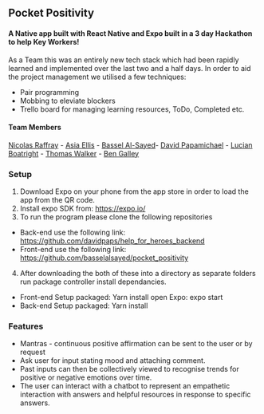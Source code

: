 ## Pocket Positivity

#### A Native app built with React Native and Expo built in a 3 day Hackathon to help Key Workers!

As a Team this was an entirely new tech stack which had been rapidly learned and implemented over the last two and a half days. In order to aid the project management we utilised a few techniques:

- Pair programming
- Mobbing to eleviate blockers
- Trello board for managing learning resources, ToDo, Completed etc.

#### Team Members

[Nicolas Raffray](https://github.com/nicolasraffray) - [Asia Ellis](https://github.com/asiaellis5) - [Bassel Al-Sayed](https://github.com/basselalsayed)- [David Papamichael](https://github.com/davidpaps) - [Lucian Boatright](https://github.com/lucianboatright) - [Thomas Walker](https://github.com/Walker-TW) - [Ben Galley](https://github.com/benjamaker)

### Setup

1. Download Expo on your phone from the app store in order to load the app from the QR code.
2. Install expo SDK from: https://expo.io/
3. To run the program please clone the following repositories

- Back-end use the following link: https://github.com/davidpaps/help_for_heroes_backend
- Front-end use the following link: https://github.com/basselalsayed/pocket_positivity

4. After downloading the both of these into a directory as separate folders run package controller install dependancies.

- Front-end
  Setup packaged: Yarn install
  open Expo: expo start
- Back-end
  Setup packaged: Yarn install

### Features

- Mantras - continuous positive affirmation can be sent to the user or by request
- Ask user for input stating mood and attaching comment.
- Past inputs can then be collectively viewed to recognise trends for positive or negative emotions over time.
- The user can interact with a chatbot to represent an empathetic interaction with answers and helpful resources in response to specific answers.
